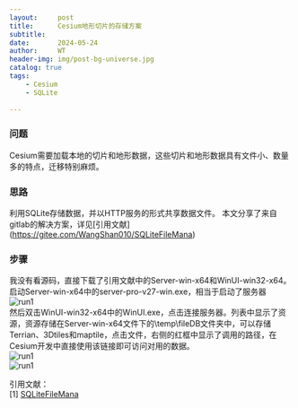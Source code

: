 ```yaml
---
layout:     post
title:      Cesium地形切片的存储方案
subtitle:   
date:       2024-05-24
author:     WT
header-img: img/post-bg-universe.jpg
catalog: true
tags:
    - Cesium
    - SQLite  
        
---
```


### 问题
Cesium需要加载本地的切片和地形数据，这些切片和地形数据具有文件小、数量多的特点，迁移特别麻烦。


### 思路 
利用SQLite存储数据，并以HTTP服务的形式共享数据文件。
本文分享了来自gitlab的解决方案，详见[引用文献] (https://gitee.com/WangShan010/SQLiteFileMana)

### 步骤
我没有看源码，直接下载了引用文献中的Server-win-x64和WinUI-win32-x64。  
启动Server-win-x64中的server-pro-v27-win.exe，相当于启动了服务器  
![run1](http://www.spatial.pro/img/SQLite001.png)   
然后双击WinUI-win32-x64中的WinUI.exe，点击连接服务器。列表中显示了资源，资源存储在Server-win-x64文件下的\temp\fileDB文件夹中，可以存储Terrian、3Dtiles和maptile，点击文件，右侧的红框中显示了调用的路径，在Cesium开发中直接使用该链接即可访问对用的数据。  
![run1](http://www.spatial.pro/img/SQLite002.png)     
![run1](http://www.spatial.pro/img/SQLite003.png)   


引用文献：   
[1] [SQLiteFileMana](https://gitee.com/WangShan010/SQLiteFileMana)  





 


